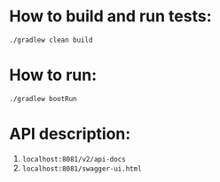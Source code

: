 # How to build and run tests:
`./gradlew clean build`

# How to run:
`./gradlew bootRun`

# API description:
1. `localhost:8081/v2/api-docs`
2. `localhost:8081/swagger-ui.html`

